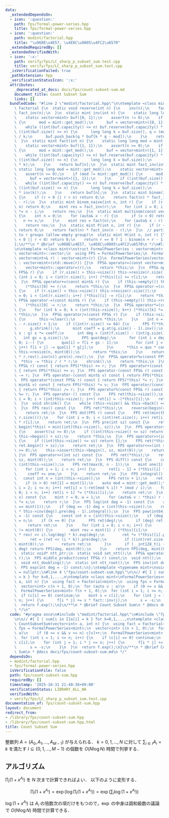 ```yaml
---
data:
  _extendedDependsOn:
  - icon: ':question:'
    path: fps/formal-power-series.hpp
    title: fps/formal-power-series.hpp
  - icon: ':question:'
    path: modint/factorial.hpp
    title: "\u968E\u4E57, \u4E8C\u9805\u4FC2\u6570"
  _extendedRequiredBy: []
  _extendedVerifiedWith:
  - icon: ':x:'
    path: verify/fps/LC_sharp_p_subset_sum.test.cpp
    title: verify/fps/LC_sharp_p_subset_sum.test.cpp
  _isVerificationFailed: true
  _pathExtension: hpp
  _verificationStatusIcon: ':x:'
  attributes:
    _deprecated_at_docs: docs/fps/count-subset-sum.md
    document_title: Count Subset Sum
    links: []
  bundledCode: "#line 2 \"modint/factorial.hpp\"\n\ntemplate <class mint>\nstruct\
    \ Factorial {\n  static void reserve(int n) {\n    inv(n);\n    fact(n);\n   \
    \ fact_inv(n);\n  }\n  static mint inv(int n) {\n    static long long mod = mint::get_mod();\n\
    \    static vector<mint> buf({0, 1});\n    assert(n != 0);\n    if (mod != mint::get_mod())\
    \ {\n      mod = mint::get_mod();\n      buf = vector<mint>({0, 1});\n    }\n\
    \    while ((int)buf.capacity() <= n) buf.reserve(buf.capacity() * 2);\n    while\
    \ ((int)buf.size() <= n) {\n      long long k = buf.size(), q = (mod + k - 1)\
    \ / k;\n      buf.push_back(q * buf[k * q - mod]);\n    }\n    return buf[n];\n\
    \  }\n  static mint fact(int n) {\n    static long long mod = mint::get_mod();\n\
    \    static vector<mint> buf({1, 1});\n    assert(n >= 0);\n    if (mod != mint::get_mod())\
    \ {\n      mod = mint::get_mod();\n      buf = vector<mint>({1, 1});\n    }\n\
    \    while ((int)buf.capacity() <= n) buf.reserve(buf.capacity() * 2);\n    while\
    \ ((int)buf.size() <= n) {\n      long long k = buf.size();\n      buf.push_back(buf.back()\
    \ * k);\n    }\n    return buf[n];\n  }\n  static mint fact_inv(int n) {\n   \
    \ static long long mod = mint::get_mod();\n    static vector<mint> buf({1, 1});\n\
    \    assert(n >= 0);\n    if (mod != mint::get_mod()) {\n      mod = mint::get_mod();\n\
    \      buf = vector<mint>({1, 1});\n    }\n    if ((int)buf.size() <= n) inv(n);\n\
    \    while ((int)buf.capacity() <= n) buf.reserve(buf.capacity() * 2);\n    while\
    \ ((int)buf.size() <= n) {\n      long long k = buf.size();\n      buf.push_back(buf.back()\
    \ * inv(k));\n    }\n    return buf[n];\n  }\n  static mint binom(int n, int r)\
    \ {\n    if (r < 0 || r > n) return 0;\n    return fact(n) * fact_inv(r) * fact_inv(n\
    \ - r);\n  }\n  static mint binom_naive(int n, int r) {\n    if (r < 0 || r >\
    \ n) return 0;\n    mint res = fact_inv(r);\n    for (int i = 0; i < r; i++) res\
    \ *= n - i;\n    return res;\n  }\n  static mint multinom(const vector<int>& r)\
    \ {\n    int n = 0;\n    for (auto& x : r) {\n      if (x < 0) return 0;\n   \
    \   n += x;\n    }\n    mint res = fact(n);\n    for (auto& x : r) res *= fact_inv(x);\n\
    \    return res;\n  }\n  static mint P(int n, int r) {\n    if (r < 0 || r > n)\
    \ return 0;\n    return fact(n) * fact_inv(n - r);\n  }\n  // partition n items\
    \ to r groups (allow empty group)\n  static mint H(int n, int r) {\n    if (n\
    \ < 0 || r < 0) return 0;\n    return r == 0 ? 1 : binom(n + r - 1, r);\n  }\n\
    };\n/**\n * @brief \u968E\u4E57, \u4E8C\u9805\u4FC2\u6570\n */\n#line 2 \"fps/formal-power-series.hpp\"\
    \n\ntemplate <class mint>\nstruct FormalPowerSeries : vector<mint> {\n  using\
    \ vector<mint>::vector;\n  using FPS = FormalPowerSeries;\n  FormalPowerSeries(const\
    \ vector<mint>& r) : vector<mint>(r) {}\n  FormalPowerSeries(vector<mint>&& r)\
    \ : vector<mint>(std::move(r)) {}\n  FPS& operator=(const vector<mint>& r) {\n\
    \    vector<mint>::operator=(r);\n    return *this;\n  }\n  FPS& operator+=(const\
    \ FPS& r) {\n    if (r.size() > this->size()) this->resize(r.size());\n    for\
    \ (int i = 0; i < (int)r.size(); i++) (*this)[i] += r[i];\n    return *this;\n\
    \  }\n  FPS& operator+=(const mint& r) {\n    if (this->empty()) this->resize(1);\n\
    \    (*this)[0] += r;\n    return *this;\n  }\n  FPS& operator-=(const FPS& r)\
    \ {\n    if (r.size() > this->size()) this->resize(r.size());\n    for (int i\
    \ = 0; i < (int)r.size(); i++) (*this)[i] -= r[i];\n    return *this;\n  }\n \
    \ FPS& operator-=(const mint& r) {\n    if (this->empty()) this->resize(1);\n\
    \    (*this)[0] -= r;\n    return *this;\n  }\n  FPS& operator*=(const mint& v)\
    \ {\n    for (int k = 0; k < (int)this->size(); k++) (*this)[k] *= v;\n    return\
    \ *this;\n  }\n  FPS& operator/=(const FPS& r) {\n    if (this->size() < r.size())\
    \ {\n      this->clear();\n      return *this;\n    }\n    int n = this->size()\
    \ - r.size() + 1;\n    if ((int)r.size() <= 64) {\n      FPS f(*this), g(r);\n\
    \      g.shrink();\n      mint coeff = g.at(g.size() - 1).inv();\n      for (auto&\
    \ x : g) x *= coeff;\n      int deg = (int)f.size() - (int)g.size() + 1;\n   \
    \   int gs = g.size();\n      FPS quo(deg);\n      for (int i = deg - 1; i >=\
    \ 0; i--) {\n        quo[i] = f[i + gs - 1];\n        for (int j = 0; j < gs;\
    \ j++) f[i + j] -= quo[i] * g[j];\n      }\n      *this = quo * coeff;\n     \
    \ this->resize(n, mint(0));\n      return *this;\n    }\n    return *this = ((*this).rev().pre(n)\
    \ * r.rev().inv(n)).pre(n).rev();\n  }\n  FPS& operator%=(const FPS& r) {\n  \
    \  *this -= *this / r * r;\n    shrink();\n    return *this;\n  }\n  FPS operator+(const\
    \ FPS& r) const { return FPS(*this) += r; }\n  FPS operator+(const mint& v) const\
    \ { return FPS(*this) += v; }\n  FPS operator-(const FPS& r) const { return FPS(*this)\
    \ -= r; }\n  FPS operator-(const mint& v) const { return FPS(*this) -= v; }\n\
    \  FPS operator*(const FPS& r) const { return FPS(*this) *= r; }\n  FPS operator*(const\
    \ mint& v) const { return FPS(*this) *= v; }\n  FPS operator/(const FPS& r) const\
    \ { return FPS(*this) /= r; }\n  FPS operator%(const FPS& r) const { return FPS(*this)\
    \ %= r; }\n  FPS operator-() const {\n    FPS ret(this->size());\n    for (int\
    \ i = 0; i < (int)this->size(); i++) ret[i] = -(*this)[i];\n    return ret;\n\
    \  }\n  void shrink() {\n    while (this->size() && this->back() == mint(0)) this->pop_back();\n\
    \  }\n  FPS rev() const {\n    FPS ret(*this);\n    reverse(begin(ret), end(ret));\n\
    \    return ret;\n  }\n  FPS dot(FPS r) const {\n    FPS ret(min(this->size(),\
    \ r.size()));\n    for (int i = 0; i < (int)ret.size(); i++) ret[i] = (*this)[i]\
    \ * r[i];\n    return ret;\n  }\n  FPS pre(int sz) const {\n    return FPS(begin(*this),\
    \ begin(*this) + min((int)this->size(), sz));\n  }\n  FPS operator>>=(int sz)\
    \ {\n    assert(sz >= 0);\n    if ((int)this->size() <= sz) return {};\n    this->erase(this->begin(),\
    \ this->begin() + sz);\n    return *this;\n  }\n  FPS operator>>(int sz) const\
    \ {\n    if ((int)this->size() <= sz) return {};\n    FPS ret(*this);\n    ret.erase(ret.begin(),\
    \ ret.begin() + sz);\n    return ret;\n  }\n  FPS operator<<=(int sz) {\n    assert(sz\
    \ >= 0);\n    this->insert(this->begin(), sz, mint(0));\n    return *this;\n \
    \ }\n  FPS operator<<(int sz) const {\n    FPS ret(*this);\n    ret.insert(ret.begin(),\
    \ sz, mint(0));\n    return ret;\n  }\n  FPS diff() const {\n    const int n =\
    \ (int)this->size();\n    FPS ret(max(0, n - 1));\n    mint one(1), coeff(1);\n\
    \    for (int i = 1; i < n; i++) {\n      ret[i - 1] = (*this)[i] * coeff;\n \
    \     coeff += one;\n    }\n    return ret;\n  }\n  FPS integral() const {\n \
    \   const int n = (int)this->size();\n    FPS ret(n + 1);\n    ret[0] = mint(0);\n\
    \    if (n > 0) ret[1] = mint(1);\n    auto mod = mint::get_mod();\n    for (int\
    \ i = 2; i <= n; i++) ret[i] = (-ret[mod % i]) * (mod / i);\n    for (int i =\
    \ 0; i < n; i++) ret[i + 1] *= (*this)[i];\n    return ret;\n  }\n  mint eval(mint\
    \ x) const {\n    mint r = 0, w = 1;\n    for (auto& v : *this) r += w * v, w\
    \ *= x;\n    return r;\n  }\n  FPS log(int deg = -1) const {\n    assert((*this)[0]\
    \ == mint(1));\n    if (deg == -1) deg = (int)this->size();\n    return (this->diff()\
    \ * this->inv(deg)).pre(deg - 1).integral();\n  }\n  FPS pow(int64_t k, int deg\
    \ = -1) const {\n    const int n = (int)this->size();\n    if (deg == -1) deg\
    \ = n;\n    if (k == 0) {\n      FPS ret(deg);\n      if (deg) ret[0] = 1;\n \
    \     return ret;\n    }\n    for (int i = 0; i < n; i++) {\n      if ((*this)[i]\
    \ != mint(0)) {\n        mint rev = mint(1) / (*this)[i];\n        FPS ret = (((*this\
    \ * rev) >> i).log(deg) * k).exp(deg);\n        ret *= (*this)[i].pow(k);\n  \
    \      ret = (ret << (i * k)).pre(deg);\n        if ((int)ret.size() < deg) ret.resize(deg,\
    \ mint(0));\n        return ret;\n      }\n      if (__int128_t(i + 1) * k >=\
    \ deg) return FPS(deg, mint(0));\n    }\n    return FPS(deg, mint(0));\n  }\n\n\
    \  static void* ntt_ptr;\n  static void set_ntt();\n  FPS& operator*=(const FPS&\
    \ r);\n  FPS middle_product(const FPS& r) const;\n  void ntt();\n  void intt();\n\
    \  void ntt_doubling();\n  static int ntt_root();\n  FPS inv(int deg = -1) const;\n\
    \  FPS exp(int deg = -1) const;\n};\ntemplate <typename mint>\nvoid* FormalPowerSeries<mint>::ntt_ptr\
    \ = nullptr;\n#line 4 \"fps/count-subset-sum.hpp\"\n\n// #{ I | sum[i in I]a[i]\
    \ = k } for k=0,1,...,n\ntemplate <class mint>\nFormalPowerSeries<mint> CountSubsetSum(vector<int>\
    \ a, int n) {\n  using fact = Factorial<mint>;\n  using fps = FormalPowerSeries<mint>;\n\
    \  vector<int> c(n + 1, 0);\n  for (auto v : a)\n    if (0 <= v && v <= n) c[v]++;\n\
    \  FormalPowerSeries<mint> f(n + 1, 0);\n  for (int i = 1; i <= n; i++) {\n  \
    \  if (c[i] == 0) continue;\n    mint s = c[i];\n    for (int j = 1; i * j <=\
    \ n; j++) {\n      f[i * j] += s * fact::inv(j);\n      s = -s;\n    }\n  }\n\
    \  return f.exp();\n}\n/**\n * @brief Count Subset Sum\n * @docs docs/fps/count-subset-sum.md\n\
    \ */\n"
  code: "#pragma once\n#include \"modint/factorial.hpp\"\n#include \"fps/formal-power-series.hpp\"\
    \n\n// #{ I | sum[i in I]a[i] = k } for k=0,1,...,n\ntemplate <class mint>\nFormalPowerSeries<mint>\
    \ CountSubsetSum(vector<int> a, int n) {\n  using fact = Factorial<mint>;\n  using\
    \ fps = FormalPowerSeries<mint>;\n  vector<int> c(n + 1, 0);\n  for (auto v :\
    \ a)\n    if (0 <= v && v <= n) c[v]++;\n  FormalPowerSeries<mint> f(n + 1, 0);\n\
    \  for (int i = 1; i <= n; i++) {\n    if (c[i] == 0) continue;\n    mint s =\
    \ c[i];\n    for (int j = 1; i * j <= n; j++) {\n      f[i * j] += s * fact::inv(j);\n\
    \      s = -s;\n    }\n  }\n  return f.exp();\n}\n/**\n * @brief Count Subset\
    \ Sum\n * @docs docs/fps/count-subset-sum.md\n */"
  dependsOn:
  - modint/factorial.hpp
  - fps/formal-power-series.hpp
  isVerificationFile: false
  path: fps/count-subset-sum.hpp
  requiredBy: []
  timestamp: '2025-10-31 21:40:36+09:00'
  verificationStatus: LIBRARY_ALL_WA
  verifiedWith:
  - verify/fps/LC_sharp_p_subset_sum.test.cpp
documentation_of: fps/count-subset-sum.hpp
layout: document
redirect_from:
- /library/fps/count-subset-sum.hpp
- /library/fps/count-subset-sum.hpp.html
title: Count Subset Sum
---
```

整数列 $A=(A_0,A_1,\dots,A_{M-1})$ が与えられる．
$k=0,1,\dots,N$ に対して $\sum_{i\in I}A_i=k$ を満たす $I\subseteq\{0,1,\dots,M-1\}$ の個数を $O(N\log N)$ 時間で列挙する．

## アルゴリズム

$\prod_{i}(1+x^{A_i})$ を $N$ 次まで計算できればよい．
以下のように変形する．

$$\prod_{i}(1+x^{A_i})=\exp\left(\log\prod_{i}(1+x^{A_i})\right)=\exp\left(\sum_{i}\log(1+x^{A_i})\right)$$

$\log(1+x^{A_i})$ は $A_i$ の倍数次の項だけをもつので，$\exp$ の中身は調和級数の議論で $O(N\log N)$ 時間で計算できる．
